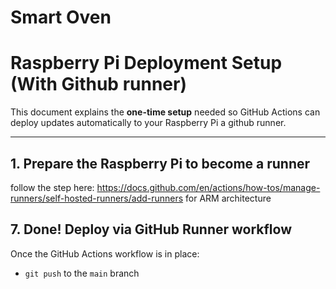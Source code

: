 # Smart Oven

# Raspberry Pi Deployment Setup (With Github runner)

This document explains the **one-time setup** needed so GitHub Actions can deploy updates automatically to your Raspberry Pi a github runner.

---

## 1. Prepare the Raspberry Pi to become a runner

follow the step here: https://docs.github.com/en/actions/how-tos/manage-runners/self-hosted-runners/add-runners
for ARM architecture

## 7. Done! Deploy via GitHub Runner workflow

Once the GitHub Actions workflow is in place:

- `git push` to the `main` branch
